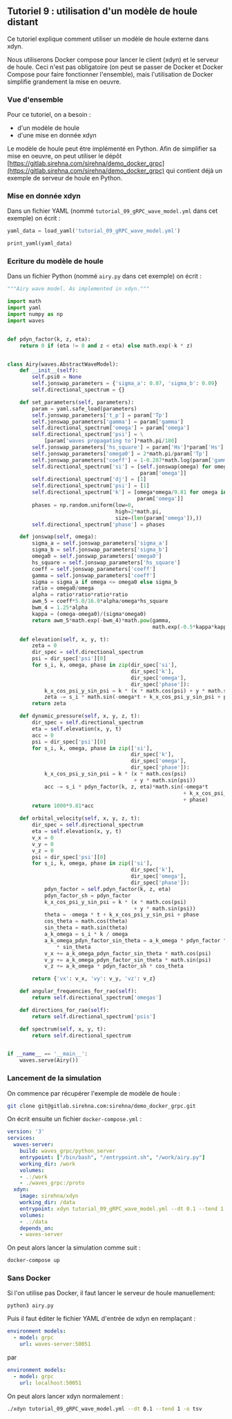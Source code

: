 ## Tutoriel 9 : utilisation d'un modèle de houle distant

Ce tutoriel explique comment utiliser un modèle de houle externe
dans xdyn.

Nous utiliserons Docker compose pour lancer le client (xdyn) et le
serveur de houle. Ceci n'est pas obligatoire (on peut se passer de
Docker et Docker Compose pour faire fonctionner l'ensemble), mais
l'utilisation de Docker simplifie grandement la mise en oeuvre.

### Vue d'ensemble

Pour ce tutoriel, on a besoin :

- d'un modèle de houle
- d'une mise en donnée xdyn

Le modèle de houle peut être implémenté en Python. Afin de simplifier
sa mise en oeuvre, on peut utiliser le dépôt
[https://gitlab.sirehna.com/sirehna/demo_docker_grpc](https://gitlab.sirehna.com/sirehna/demo_docker_grpc) qui contient déjà un
exemple de serveur de houle en Python.

### Mise en donnée xdyn

Dans un fichier YAML (nommé `tutorial_09_gRPC_wave_model.yml` dans cet exemple) on écrit :

```python echo=False, results='raw', name='tutorial_09_load_yaml'
yaml_data = load_yaml('tutorial_09_gRPC_wave_model.yml')
```

```python echo=False, results='raw', name='tutorial_09_print_yaml'
print_yaml(yaml_data)
```

### Ecriture du modèle de houle

Dans un fichier Python (nommé `airy.py` dans cet exemple) on écrit :

```python evaluate=False, results='hidden'
"""Airy wave model. As implemented in xdyn."""

import math
import yaml
import numpy as np
import waves


def pdyn_factor(k, z, eta):
    return 0 if (eta != 0 and z < eta) else math.exp(-k * z)


class Airy(waves.AbstractWaveModel):
    def __init__(self):
        self.psi0 = None
        self.jonswap_parameters = {'sigma_a': 0.07, 'sigma_b': 0.09}
        self.directional_spectrum = {}

    def set_parameters(self, parameters):
        param = yaml.safe_load(parameters)
        self.jonswap_parameters['t_p'] = param['Tp']
        self.jonswap_parameters['gamma'] = param['gamma']
        self.directional_spectrum['omega'] = param['omega']
        self.directional_spectrum['psi'] = \
            [param['waves propagating to']*math.pi/180]
        self.jonswap_parameters['hs_square'] = param['Hs']*param['Hs']
        self.jonswap_parameters['omega0'] = 2*math.pi/param['Tp']
        self.jonswap_parameters['coeff'] = 1-0.287*math.log(param['gamma'])
        self.directional_spectrum['si'] = [self.jonswap(omega) for omega in
                                           param['omega']]
        self.directional_spectrum['dj'] = [1]
        self.directional_spectrum['psi'] = [1]
        self.directional_spectrum['k'] = [omega*omega/9.81 for omega in
                                          param['omega']]
        phases = np.random.uniform(low=0,
                                   high=2*math.pi,
                                   size=(len(param['omega']),))
        self.directional_spectrum['phase'] = phases

    def jonswap(self, omega):
        sigma_a = self.jonswap_parameters['sigma_a']
        sigma_b = self.jonswap_parameters['sigma_b']
        omega0 = self.jonswap_parameters['omega0']
        hs_square = self.jonswap_parameters['hs_square']
        coeff = self.jonswap_parameters['coeff']
        gamma = self.jonswap_parameters['coeff']
        sigma = sigma_a if omega <= omega0 else sigma_b
        ratio = omega0/omega
        alpha = ratio*ratio*ratio*ratio
        awm_5 = coeff*5.0/16.0*alpha/omega*hs_square
        bwm_4 = 1.25*alpha
        kappa = (omega-omega0)/(sigma*omega0)
        return awm_5*math.exp(-bwm_4)*math.pow(gamma,
                                               math.exp(-0.5*kappa*kappa))

    def elevation(self, x, y, t):
        zeta = 0
        dir_spec = self.directional_spectrum
        psi = dir_spec['psi'][0]
        for s_i, k, omega, phase in zip(dir_spec['si'],
                                        dir_spec['k'],
                                        dir_spec['omega'],
                                        dir_spec['phase']):
            k_x_cos_psi_y_sin_psi = k * (x * math.cos(psi) + y * math.sin(psi))
            zeta -= s_i * math.sin(-omega*t + k_x_cos_psi_y_sin_psi + phase)
        return zeta

    def dynamic_pressure(self, x, y, z, t):
        dir_spec = self.directional_spectrum
        eta = self.elevation(x, y, t)
        acc = 0
        psi = dir_spec['psi'][0]
        for s_i, k, omega, phase in zip(['si'],
                                        dir_spec['k'],
                                        dir_spec['omega'],
                                        dir_spec['phase']):
            k_x_cos_psi_y_sin_psi = k * (x * math.cos(psi)
                                         + y * math.sin(psi))
            acc -= s_i * pdyn_factor(k, z, eta)*math.sin(-omega*t
                                                         + k_x_cos_psi_y_sin_psi
                                                         + phase)
        return 1000*9.81*acc

    def orbital_velocity(self, x, y, z, t):
        dir_spec = self.directional_spectrum
        eta = self.elevation(x, y, t)
        v_x = 0
        v_y = 0
        v_z = 0
        psi = dir_spec['psi'][0]
        for s_i, k, omega, phase in zip(['si'],
                                        dir_spec['k'],
                                        dir_spec['omega'],
                                        dir_spec['phase']):
            pdyn_factor = self.pdyn_factor(k, z, eta)
            pdyn_factor_sh = pdyn_factor
            k_x_cos_psi_y_sin_psi = k * (x * math.cos(psi)
                                         + y * math.sin(psi))
            theta = -omega * t + k_x_cos_psi_y_sin_psi + phase
            cos_theta = math.cos(theta)
            sin_theta = math.sin(theta)
            a_k_omega = s_i * k / omega
            a_k_omega_pdyn_factor_sin_theta = a_k_omega * pdyn_factor \
                * sin_theta
            v_x += a_k_omega_pdyn_factor_sin_theta * math.cos(psi)
            v_y += a_k_omega_pdyn_factor_sin_theta * math.sin(psi)
            v_z += a_k_omega * pdyn_factor_sh * cos_theta

        return {'vx': v_x, 'vy': v_y, 'vz': v_z}

    def angular_frequencies_for_rao(self):
        return self.directional_spectrum['omegas']

    def directions_for_rao(self):
        return self.directional_spectrum['psis']

    def spectrum(self, x, y, t):
        return self.directional_spectrum


if __name__ == '__main__':
    waves.serve(Airy())
```

### Lancement de la simulation

On commence par récupérer l'exemple de modèle de houle :

```bash
git clone git@gitlab.sirehna.com:sirehna/demo_docker_grpc.git
```

On écrit ensuite un fichier `docker-compose.yml` :

```yaml
version: '3'
services:
  waves-server:
    build: waves_grpc/python_server
    entrypoint: ["/bin/bash", "/entrypoint.sh", "/work/airy.py"]
    working_dir: /work
    volumes:
    - .:/work
    - ./waves_grpc:/proto
  xdyn:
    image: sirehna/xdyn
    working_dir: /data
    entrypoint: xdyn tutorial_09_gRPC_wave_model.yml --dt 0.1 --tend 1 -o tsv
    volumes:
    - .:/data
    depends_on:
    - waves-server
```

On peut alors lancer la simulation comme suit :

```bash
docker-compose up
```

### Sans Docker

Si l'on utilise pas Docker, il faut lancer le serveur de houle manuellement:

```shell
python3 airy.py
```

Puis il faut éditer le fichier YAML d'entrée de xdyn en remplaçant :

```yaml
environment models:
  - model: grpc
    url: waves-server:50051
```

par

```yaml
environment models:
  - model: grpc
    url: localhost:50051
```

On peut alors lancer xdyn normalement :

```bash
./xdyn tutorial_09_gRPC_wave_model.yml --dt 0.1 --tend 1 -o tsv
```
